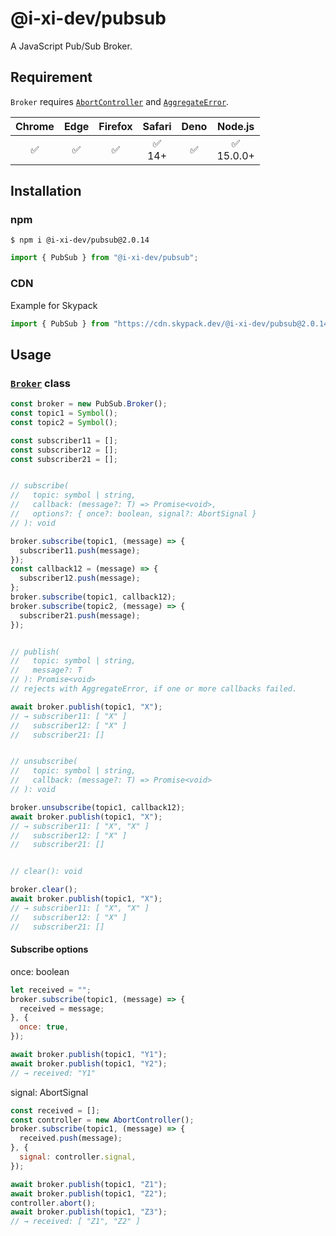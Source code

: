 # @i-xi-dev/pubsub

A JavaScript Pub/Sub Broker.


## Requirement

`Broker` requires [`AbortController`](https://developer.mozilla.org/en-US/docs/Web/API/AbortController) and [`AggregateError`](https://developer.mozilla.org/en-US/docs/Web/JavaScript/Reference/Global_Objects/AggregateError).

| Chrome | Edge | Firefox | Safari | Deno | Node.js |
| :---: | :---: | :---: | :---: | :---: | :---: |
| ✅ | ✅ | ✅ | ✅<br />14+ | ✅ | ✅<br />15.0.0+ |


## Installation

### npm

```console
$ npm i @i-xi-dev/pubsub@2.0.14
```

```javascript
import { PubSub } from "@i-xi-dev/pubsub";
```

### CDN

Example for Skypack
```javascript
import { PubSub } from "https://cdn.skypack.dev/@i-xi-dev/pubsub@2.0.14";
```


## Usage

### [`Broker`](https://doc.deno.land/https://raw.githubusercontent.com/i-xi-dev/pubsub.es/2.0.14/mod.ts/~/PubSub.Broker) class

```javascript
const broker = new PubSub.Broker();
const topic1 = Symbol();
const topic2 = Symbol();

const subscriber11 = [];
const subscriber12 = [];
const subscriber21 = [];


// subscribe(
//   topic: symbol | string,
//   callback: (message?: T) => Promise<void>,
//   options?: { once?: boolean, signal?: AbortSignal }
// ): void

broker.subscribe(topic1, (message) => {
  subscriber11.push(message);
});
const callback12 = (message) => {
  subscriber12.push(message);
};
broker.subscribe(topic1, callback12);
broker.subscribe(topic2, (message) => {
  subscriber21.push(message);
});


// publish(
//   topic: symbol | string,
//   message?: T
// ): Promise<void>
// rejects with AggregateError, if one or more callbacks failed.

await broker.publish(topic1, "X");
// → subscriber11: [ "X" ]
//   subscriber12: [ "X" ]
//   subscriber21: []


// unsubscribe(
//   topic: symbol | string,
//   callback: (message?: T) => Promise<void>
// ): void

broker.unsubscribe(topic1, callback12);
await broker.publish(topic1, "X");
// → subscriber11: [ "X", "X" ]
//   subscriber12: [ "X" ]
//   subscriber21: []


// clear(): void

broker.clear();
await broker.publish(topic1, "X");
// → subscriber11: [ "X", "X" ]
//   subscriber12: [ "X" ]
//   subscriber21: []

```

#### Subscribe options

once: boolean
```javascript
let received = "";
broker.subscribe(topic1, (message) => {
  received = message;
}, {
  once: true,
});

await broker.publish(topic1, "Y1");
await broker.publish(topic1, "Y2");
// → received: "Y1"
```

signal: AbortSignal
```javascript
const received = [];
const controller = new AbortController();
broker.subscribe(topic1, (message) => {
  received.push(message);
}, {
  signal: controller.signal,
});

await broker.publish(topic1, "Z1");
await broker.publish(topic1, "Z2");
controller.abort();
await broker.publish(topic1, "Z3");
// → received: [ "Z1", "Z2" ]
```
